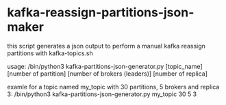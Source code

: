 # kafka-reassign-partitions-json-maker
this script generates a json output to perform a manual kafka reassign partitions with kafka-topics.sh


usage:
/bin/python3 kafka-partitions-json-generator.py [topic_name] [number of partition] [number of brokers (leaders)] [number of replica]

examle for a topic named my_topic with 30 partitions, 5 brokers and replica 3:
/bin/python3 kafka-partitions-json-generator.py my_topic 30 5 3
